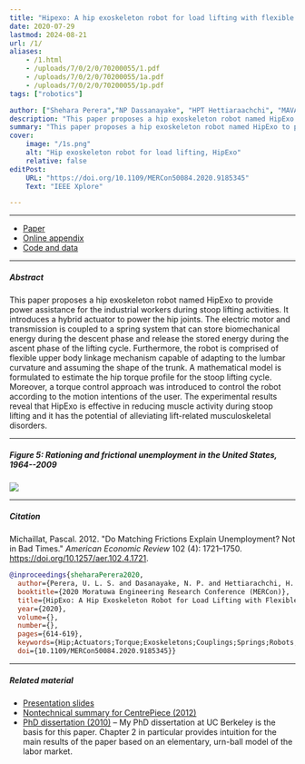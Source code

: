```yaml
---
title: "Hipexo: A hip exoskeleton robot for load lifting with flexible trunk linkage mechanism" 
date: 2020-07-29
lastmod: 2024-08-21
url: /1/
aliases: 
    - /1.html
    - /uploads/7/0/2/0/70200055/1.pdf
    - /uploads/7/0/2/0/70200055/1a.pdf
    - /uploads/7/0/2/0/70200055/1p.pdf
tags: ["robotics"]

author: ["Shehara Perera","NP Dassanayake", "HPT Hettiaraachchi", "MAVA Mannapperuma", "RKPS Ranaweera", "RARC Gopura"]
description: "This paper proposes a hip exoskeleton robot named HipExo to provide power assistance for the industrial workers during stoop lifting activities. Published in Moratuwa Engineering Research Conference (MERCon), 2020." 
summary: "This paper proposes a hip exoskeleton robot named HipExo to provide power assistance for the industrial workers during stoop lifting activities." 
cover:
    image: "/1s.png"
    alt: "Hip exoskeleton robot for load lifting, HipExo"
    relative: false
editPost:
    URL: "https://doi.org/10.1109/MERCon50084.2020.9185345"
    Text: "IEEE Xplore"

---
```


---


+ [Paper](/1.pdf)
+ [Online appendix](/1a.pdf)
+ [Code and data](https://github.com/pmichaillat/job-rationing)

---

##### Abstract

This paper proposes a hip exoskeleton robot named HipExo to provide power assistance for the industrial workers during stoop lifting activities. It introduces a hybrid actuator to power the hip joints. The electric motor and transmission is coupled to a spring system that can store biomechanical energy during the descent phase and release the stored energy during the ascent phase of the lifting cycle. Furthermore, the robot is comprised of flexible upper body linkage mechanism capable of adapting to the lumbar curvature and assuming the shape of the trunk. A mathematical model is formulated to estimate the hip torque profile for the stoop lifting cycle. Moreover, a torque control approach was introduced to control the robot according to the motion intentions of the user. The experimental results reveal that HipExo is effective in reducing muscle activity during stoop lifting and it has the potential of alleviating lift-related musculoskeletal disorders.

---


##### Figure 5: Rationing and frictional unemployment in the United States, 1964--2009

![](/1.png)

---


##### Citation

Michaillat, Pascal. 2012. "Do Matching Frictions Explain Unemployment? Not in Bad Times." *American Economic Review* 102 (4): 1721–1750. https://doi.org/10.1257/aer.102.4.1721.

```BibTeX
@inproceedings{sheharaPerera2020,
  author={Perera, U. L. S. and Dasanayake, N. P. and Hettiarachchi, H. P. T. and Mannapperuma, M. A. V. A. and Ranaweera, R. K. P. S. and Gopura, R. A. R. C.},
  booktitle={2020 Moratuwa Engineering Research Conference (MERCon)}, 
  title={HipExo: A Hip Exoskeleton Robot for Load Lifting with Flexible Trunk Linkage Mechanism}, 
  year={2020},
  volume={},
  number={},
  pages={614-619},
  keywords={Hip;Actuators;Torque;Exoskeletons;Couplings;Springs;Robots;exoskeleton;trunk linkage mechanism;hybrid actuator;load lifting;hip joint},
  doi={10.1109/MERCon50084.2020.9185345}}
```

---

##### Related material

+ [Presentation slides](/1p.pdf)
+ [Nontechnical summary for CentrePiece (2012)](https://cep.lse.ac.uk/pubs/download/cp365.pdf)
+ [PhD dissertation (2010)](https://escholarship.org/uc/item/7jr3m96r) – My PhD dissertation at UC Berkeley is the basis for this paper. Chapter 2 in particular provides intuition for the main results of the paper based on an elementary, urn-ball model of the labor market.
